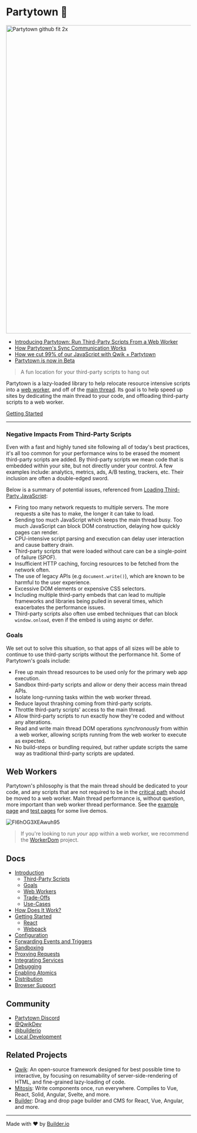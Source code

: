 # Partytown 🎉

<img width="838" alt="Partytown github fit 2x" src="https://user-images.githubusercontent.com/452425/134568488-f36f4640-9ada-4a78-a969-2b8315cf7f47.png">

- [Introducing Partytown: Run Third-Party Scripts From a Web Worker](https://dev.to/adamdbradley/introducing-partytown-run-third-party-scripts-from-a-web-worker-2cnp)
- [How Partytown's Sync Communication Works](https://dev.to/adamdbradley/how-partytown-s-sync-communication-works-4244)
- [How we cut 99% of our JavaScript with Qwik + Partytown](https://www.builder.io/blog/how-we-cut-99-percent-js-with-qwik-and-partytown)
- [Partytown is now in Beta](https://www.builder.io/blog/partytown-is-now-in-beta)

> A fun location for your third-party scripts to hang out

Partytown is a lazy-loaded library to help relocate resource intensive scripts into a [web worker](https://developer.mozilla.org/en-US/docs/Web/API/Web_Workers_API), and off of the [main thread](https://developer.mozilla.org/en-US/docs/Glossary/Main_thread). Its goal is to help speed up sites by dedicating the main thread to your code, and offloading third-party scripts to a web worker.

[Getting Started](https://github.com/BuilderIO/partytown/wiki/Getting-Started)

---

### Negative Impacts From Third-Party Scripts

Even with a fast and highly tuned site following all of today's best practices, it's all too common for your performance wins to be erased the moment third-party scripts are added. By third-party scripts we mean code that is embedded within your site, but not directly under your control. A few examples include: analytics, metrics, ads, A/B testing, trackers, etc. Their inclusion are often a double-edged sword.

Below is a summary of potential issues, referenced from [Loading Third-Party JavaScript](https://developers.google.com/web/fundamentals/performance/optimizing-content-efficiency/loading-third-party-javascript):

- Firing too many network requests to multiple servers. The more requests a site has to make, the longer it can take to load.
- Sending too much JavaScript which keeps the main thread busy. Too much JavaScript can block DOM construction, delaying how quickly pages can render.
- CPU-intensive script parsing and execution can delay user interaction and cause battery drain.
- Third-party scripts that were loaded without care can be a single-point of failure (SPOF).
- Insufficient HTTP caching, forcing resources to be fetched from the network often.
- The use of legacy APIs (e.g `document.write()`), which are known to be harmful to the user experience.
- Excessive DOM elements or expensive CSS selectors.
- Including multiple third-party embeds that can lead to multiple frameworks and libraries being pulled in several times, which exacerbates the performance issues.
- Third-party scripts also often use embed techniques that can block `window.onload`, even if the embed is using async or defer.

### Goals

We set out to solve this situation, so that apps of all sizes will be able to continue to use third-party scripts without the performance hit. Some of Partytown's goals include:

- Free up main thread resources to be used only for the primary web app execution.
- Sandbox third-party scripts and allow or deny their access main thread APIs.
- Isolate long-running tasks within the web worker thread.
- Reduce layout thrashing coming from third-party scripts.
- Throttle third-party scripts' access to the main thread.
- Allow third-party scripts to run exactly how they're coded and without any alterations.
- Read and write main thread DOM operations _synchronously_ from within a web worker, allowing scripts running from the web worker to execute as expected.
- No build-steps or bundling required, but rather update scripts the same way as traditional third-party scripts are updated.

## Web Workers

Partytown's philosophy is that the main thread should be dedicated to your code, and any scripts that are not required to be in the [critical path](https://developers.google.com/web/fundamentals/performance/critical-rendering-path) should be moved to a web worker. Main thread performance is, without question, more important than web worker thread performance. See the [example page](https://partytown.builder.io/example/) and [test pages](https://partytown.builder.io/) for some live demos.

![FI6hOG3XEAwuh95](https://user-images.githubusercontent.com/452425/149344822-53154491-fd70-47ad-8c92-3ff5e4ccb4ec.jpeg)

> If you're looking to run _your_ app within a web worker, we recommend the [WorkerDom](https://github.com/ampproject/worker-dom) project.

## Docs

- [Introduction](https://github.com/BuilderIO/partytown/wiki)
  - [Third-Party Scripts](https://github.com/BuilderIO/partytown/wiki#negative-impacts-from-third-party-scripts)
  - [Goals](https://github.com/BuilderIO/partytown/wiki#goals)
  - [Web Workers](https://github.com/BuilderIO/partytown/wiki#web-workers)
  - [Trade-Offs](https://github.com/BuilderIO/partytown/wiki#trade-offs)
  - [Use-Cases](https://github.com/BuilderIO/partytown/wiki#use-cases)
- [How Does It Work?](https://github.com/BuilderIO/partytown/wiki/How-Does-It-Work%3F)
- [Getting Started](https://github.com/BuilderIO/partytown/wiki/Getting-Started)
  - [React](https://github.com/BuilderIO/partytown/wiki/Installation#react)
  - [Webpack](https://github.com/BuilderIO/partytown/wiki/Installation#webpack)
- [Configuration](https://github.com/BuilderIO/partytown/wiki/Configuration)
- [Forwarding Events and Triggers](https://github.com/BuilderIO/partytown/wiki/Forwarding-Events-and-Triggers)
- [Sandboxing](https://github.com/BuilderIO/partytown/wiki/Sandboxing)
- [Proxying Requests](https://github.com/BuilderIO/partytown/wiki/Proxying-Requests)
- [Integrating Services](https://github.com/BuilderIO/partytown/wiki/Integrating-Services)
- [Debugging](https://github.com/BuilderIO/partytown/wiki/Debugging)
- [Enabling Atomics](https://github.com/BuilderIO/partytown/wiki/Enabling-Atomics)
- [Distribution](https://github.com/BuilderIO/partytown/wiki/Distribution)
- [Browser Support](https://github.com/BuilderIO/partytown/wiki/Browser-Support)

## Community

- [Partytown Discord](https://discord.gg/hbuEtxdEZ3)
- [@QwikDev](https://twitter.com/QwikDev)
- [@builderio](https://twitter.com/builderio)
- [Local Development](https://github.com/BuilderIO/partytown/blob/main/DEVELOPER.md#local-development)

## Related Projects

- [Qwik](https://github.com/BuilderIO/qwik): An open-source framework designed for best possible time to interactive, by focusing on resumability of server-side-rendering of HTML, and fine-grained lazy-loading of code.
- [Mitosis](https://github.com/BuilderIO/mitosis): Write components once, run everywhere. Compiles to Vue, React, Solid, Angular, Svelte, and more.
- [Builder](https://github.com/BuilderIO): Drag and drop page builder and CMS for React, Vue, Angular, and more.

---

Made with ❤️ by [Builder.io](https://github.com/BuilderIO/)
